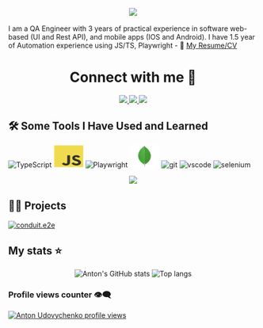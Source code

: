 <p align="center">
     <img src="https://capsule-render.vercel.app/api?type=venom&height=200&text=Hi,I'm%20Anton&fontSize=70&color=0:8871e5,100:b678c4&stroke=b678c4"/>
</p>

I am a QA Engineer with 3 years of practical experience in software web-based (UI and Rest API), and mobile
apps (IOS and Android). I have 1.5 year of Automation experience using JS/TS, Playwright - :paperclip: [My Resume/CV]()
     
<h1 align="center">
Connect with me 💬
</h1>
<p align="center">
<a href="https://www.linkedin.com/in/qa-anton-udovychenko">
<!-- <img alt="Linkedin" src="https://img.shields.io/badge/-badge?style=for-the-badge&logo=linkedin&logoColor=white&color=black"> -->
     <img height="50" src="https://user-images.githubusercontent.com/46517096/166973395-19676cd8-f8ec-4abf-83ff-da8243505b82.png"/>
</a>
<a href="https://t.me/udovychenkoqa">    
    <img height="50" src="https://github.com/user-attachments/assets/04620e3e-daff-4523-9c29-edac1fb12b4b"/>
</a>
</a>    
<a href="mailto:a.udovychenko1203@gmail.com">
    <img height="50" src="https://github.com/user-attachments/assets/c6af32a0-92d8-4cc6-aa1e-06cfd750797c"></a>
</a>
</p>

  
<h2> 🛠️ Some Tools I Have Used and Learned </h2>
<p align="left">
  <img src="https://upload.vectorlogo.zone/logos/typescriptlang/images/235f610f-bc79-428a-9511-b3de5c3b1208.svg" alt="TypeScript"  width="60" height="45" />
  <img src="https://raw.githubusercontent.com/devicons/devicon/master/icons/javascript/javascript-original.svg" alt="javascript" width="60" height="45" />
  <img alt="Playwright" src="https://raw.githubusercontent.com/pheralb/svgl/fa7c93e6274140416cf4e81fc814fb65c828b574/static/library/playwright.svg"  width="60" height="45" />
  <img src="https://raw.githubusercontent.com/devicons/devicon/master/icons/mongodb/mongodb-original.svg" alt="mongodb" width="60" height="45" />
  <img src="https://cdn.jsdelivr.net/gh/devicons/devicon/icons/git/git-original.svg" alt="git" width="60" height="45"/>
  <img src="https://cdn.jsdelivr.net/gh/devicons/devicon/icons/vscode/vscode-original.svg" alt="vscode" width="60" height="45"/>
  <img src="https://iconape.com/wp-content/files/yd/371438/svg/371438.svg" alt="selenium" width="60" height="45"/>
</p>

<p align="center">
  <img src="https://capsule-render.vercel.app/api?type=waving&color=gradient&height=100&section=footer"/>
</p>


## 👨‍🔬 Projects

[![conduit.e2e](https://github-readme-stats.vercel.app/api/pin?username=udovychenkoqa&repo=conduit.e2e&theme=radical)](https://github.com/udovychenkoqa/conduit.e2e)


## My stats ⭐

<div align="center">
<img alt="Anton's GitHub stats" src="https://github-readme-stats.vercel.app/api?username=udovychenkoqa&show_icons=true&theme=radical"/>
<img alt="Top langs" src="https://github-readme-stats.vercel.app/api/top-langs/?username=udovychenkoqa&layout=compact&theme=radical&&langs_count=8"/>
</div>


### Profile views counter 👁️‍🗨️
[![Anton Udovychenko profile views](https://u8views.com/api/v1/github/profiles/97831314/views/day-week-month-total-count.svg)](https://u8views.com/github/udovychenkoqa)

